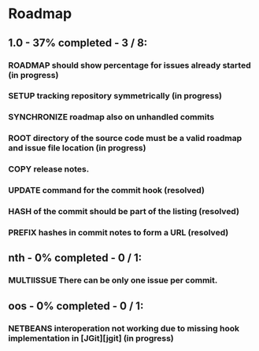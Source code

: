 # Roadmap

## 1.0 - 37% completed - 3 / 8:

### ROADMAP should show percentage for issues already started (in progress)
### SETUP tracking repository symmetrically (in progress)
### SYNCHRONIZE roadmap also on unhandled commits
### ROOT directory of the source code must be a valid roadmap and issue file location (in progress)
### COPY release notes.
### UPDATE command for the commit hook (resolved)
### HASH of the commit should be part of the listing (resolved)
### PREFIX hashes in commit notes to form a URL (resolved)

## nth - 0% completed - 0 / 1:

### MULTIISSUE There can be only one issue per commit.

## oos - 0% completed - 0 / 1:

### NETBEANS interoperation not working due to missing hook implementation in [JGit][jgit] (in progress)

